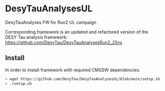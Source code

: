 # DesyTauAnalysesUL
DesyTauAnalyses FW for Run2 UL campaign

Corresponding framework is an updated and refactored version of the DESY Tau analysis framework: https://github.com/DesyTau/DesyTauAnalysesRun2_25ns

## Install
In order to install framework with required CMSSW dependencies:
```sh
> wget https://github.com/DesyTau/DesyTauAnalysesUL/blob/main/setup.sh
> ./setup.sh
```
